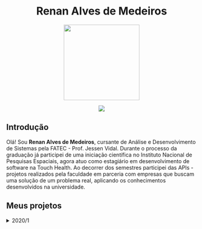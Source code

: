 <body>
  <div align="center">
    <h1>Renan Alves de Medeiros</h1>
    <kbd><img src="https://avatars.githubusercontent.com/u/64873343?v=4" width="200px" height="200px"/></kbd>
    <p><a href="https://www.linkedin.com/in/medrenan/"><img src="https://img.shields.io/badge/LinkedIn-0077B5?style=for-the-badge&logo=linkedin&logoColor=white"/></a></p>
  </div>
</body>
  
## Introdução

Olá! Sou **Renan Alves de Medeiros**, cursante de Análise e Desenvolvimento de Sistemas pela FATEC - Prof. Jessen Vidal. Durante o processo da graduação já participei de uma iniciação científica no Instituto Nacional de Pesquisas Espaciais, agora atuo como estagiário em desenvolvimento de software na Touch Health. Ao decorrer dos semestres participei das APIs - projetos realizados pela faculdade em parceria com empresas que buscam uma solução de um problema real, aplicando os conhecimentos desenvolvidos na universidade.

## Meus projetos
<details>
  <summary>2020/1</summary>
  
  
  ## iPet App
  
  ### Parceiro Acadêmico
  FATEC - Prof. Jessen Vidal, proposto pelo professor Jean Carlos Lourenço Costa da disciplina Programação em Microinformática
  
  ### Visão do Projeto
  Desenvolver um aplicativo mobile para gerenciamento e cuidado de animais de estimação, com interface do usuário e interação com banco de dados através de leitura e persistência de dados. O aplicativo conta com cadastro de pets, parasitários, vacinas e vermifugos.
  
  --- imagens ---
  
  ### Tecnologias Utilizadas
  
  #### MongoDB - Database
  
  #### Express - Server Framework
  
  #### React Native - Mobile Framework
  
  #### Expo - Mobile Plataform
  
  #### NodeJs - Server Environment
  
  ### Contribuições Pessoais
  
  ### Hard Skills
  
  ### Soft Skills
</details>
